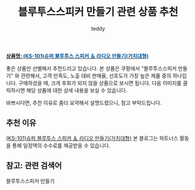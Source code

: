 ﻿---
layout: post
title:  "블루투스스피커 만들기 관련 상품 추천"
author: teddy
categories: [ 가구/인테리어 ]
tags: [블루투스스피커 만들기]
image: https://static.coupangcdn.com/image/vendor_inventory/d067/a24d759feb5deafbb069c25ac9dac7aeac93fa081d36e9ef9e5695c9fec6.jpg 
description: "쿠팡에서 블루투스스피커 만들기 관련 상품으로 가장 고객 선호도가 높은 제품 중 하나입니다."
---

<a href="https://link.coupang.com/re/AFFSDP?lptag=AF3256674&pageKey=6037082041&itemId=11025719560&vendorItemId=78305337863&traceid=V0-153-561f842ccf0532cc"><b>상품명: <font color='#01579B'>(KS-101)슈퍼 블루투스 스피커 ＆ 라디오 만들기(거치대형)</font></b></a>

좋은 상품만 선별해서 추천드리고 있습니다.
본 상품은 쿠팡에서 "블루투스스피커 만들기" 와 관련해서, 고객 만족도, 노출 대비 판매율, 선호도가 가장 높은 제품 중의 하나입니다.
구매하셨을 때, 크게 후회가 되지 않을 상품으로 보시면 됩니다. 
다음 이미지를 클릭하시면 해당 상품에 대한 상세 내용을 보실 수 있습니다.

바쁘시다면, 추천 이유로 좀더 요약해서 설명드렸으니, 참고 부탁드립니다.

## 추천 이유 

<a href="https://link.coupang.com/re/AFFSDP?lptag=AF3256674&pageKey=6037082041&itemId=11025719560&vendorItemId=78305337863&traceid=V0-153-561f842ccf0532cc">(KS-101)슈퍼 블루투스 스피커 ＆ 라디오 만들기(거치대형)</a>
본 블로그는 파트너스 활동을 통해 일정액의 수수료를 제공받을 수 있습니다.

## 참고: 관련 검색어    
블루투스스피커 만들기